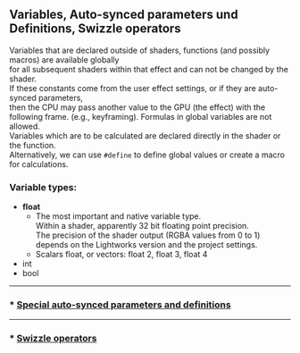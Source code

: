 ## Variables, Auto-synced parameters und Definitions, Swizzle operators

Variables that are declared outside of shaders, functions (and possibly macros) are available globally  
for all subsequent shaders within that effect and can not be changed by the shader.  
If these constants come from the user effect settings, or if they are auto-synced parameters,  
then the CPU may pass another value to the GPU (the effect) with the following frame. (e.g., keyframing).
Formulas in global variables are not allowed.  
Variables which are to be calculated are declared directly in the shader or the function.  
Alternatively, we can use `#define` to define global values or create a macro for calculations.  


### Variable types:
- **float**  
  - The most important and native variable type.  
    Within a shader, apparently 32 bit floating point precision.  
    The precision of the shader output (RGBA values from 0 to 1) depends on the Lightworks version and the project settings.  
  - Scalars float,  or vectors: float 2, float 3, float 4
- int
- bool

---


### * [Special auto-synced parameters and definitions](Auto_synced/README.md)  

---  

### * [Swizzle operators](Swizzle_operators.md)



